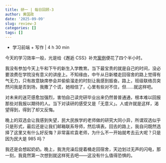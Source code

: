 ```yaml
---
title: 研一 | 每日回顾-3
author: 黄国政
date: '2025-09-09'
slug: review-3
categories: []
tags: []
---
```


* 学习前端 + 写作 | 4 h 30 min

今天的学习效率一般，光是给《邂逅 CSS》补充[案例](https://guozheng.rbind.io/project/front-end-class6/#%E6%A1%88%E4%BE%8B%E7%BB%83%E4%B9%A0%E4%BB%8B%E7%BB%8D%E4%B8%A4%E4%BD%8D%E4%BA%BA%E7%B1%BB%E5%AD%A6%E5%AE%B6)便花了四个半小时。

我没有参加今天上午和下午的新生入学教育。当下最宝贵的就是自己的时间，没必要浪费在学院没有意义的讲座上。不知缘由，中午从日新楼走回宿舍的路上觉得有气无力，只有故意缺席参会并偷偷溜走的时刻让我感到振奋。路上，班级联络员突然问我是否到场，我撒了个谎，她相信了，心里有些对不住，但……就这样吧。

对未来的迷茫感愈加强烈，害怕自己读完研毕业出来仍然普普通通，根本难以回报那些对我报以期待的人。当下对读研的感受又是「无意义」。人或许就是这样，渴望得到，得到了却又反悔。

晚上的双选会让我感到失望，民大民族学的老师做的研究大同小异，所谓双选似乎只是形式，最后还是让我们邮箱联系导师，然后填表。回去的路上，我自问既然选择了这里又有什么好反悔？非常喜欢袁老师，为什么不一开始就考去云大呢？只是因为民大是 985 吗？

我还是会想起奶奶。晚上，我洗完澡后提着桶走回宿舍，天边划过无声的闪电，那一刻，我竟然第一次想到就这样死去吧——这没有什么值得恐惧的。